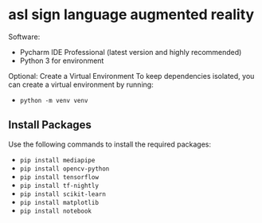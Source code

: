 # asl sign language augmented reality

Software: 
- Pycharm IDE Professional (latest version and highly recommended)
- Python 3 for environment 

Optional: Create a Virtual Environment
To keep dependencies isolated, you can create a virtual environment by running:
- `python -m venv venv`

## Install Packages
Use the following commands to install the required packages: 
- `pip install mediapipe`
- `pip install opencv-python`
- `pip install tensorflow`
- `pip install tf-nightly`
- `pip install scikit-learn`
- `pip install matplotlib`
- `pip install notebook`


